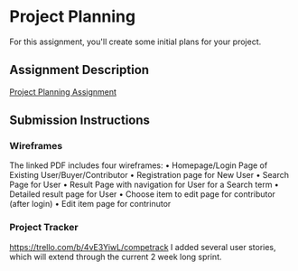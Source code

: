 # Project Planning
For this assignment, you'll create some initial plans for your project.

## Assignment Description
[Project Planning Assignment](https://education.launchcode.org/liftoff/modules/assignments/project-planning)

## Submission Instructions

### Wireframes
The linked PDF includes four wireframes:
•	Homepage/Login Page of Existing User/Buyer/Contributor
•	Registration page for New User
•	Search Page for User
•	Result Page with navigation for User for a Search term
•	Detailed result page for User
•	Choose item to edit page for contributor (after login)
•	Edit item page for contrinutor

### Project Tracker
https://trello.com/b/4vE3YiwL/competrack
I added several user stories, which will extend through the current 2 week long sprint. 


